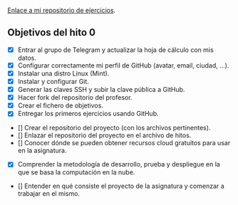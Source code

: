 [Enlace a mi repositorio de ejercicios](https://github.com/Varrrro/EjerciciosCC-19-20).

## Objetivos del hito 0

- [X] Entrar al grupo de Telegram y actualizar la hoja de cálculo con mis datos.
- [X] Configurar correctamente mi perfil de GitHub (avatar, email, ciudad, ...).
- [X] Instalar una distro Linux (Mint).
- [X] Instalar y configurar Git.
- [X] Generar las claves SSH y subir la clave pública a GitHub.
- [X] Hacer fork del repositorio del profesor.
- [X] Crear el fichero de objetivos.
- [X] Entregar los primeros ejercicios usando GitHub.
- [] Crear el repositorio del proyecto (con los archivos pertinentes).
- [] Enlazar el repositorio del proyecto en el archivo de hitos.
- [] Conocer dónde se pueden obtener recursos cloud gratuitos para usar en la asignatura.
- [X] Comprender la metodología de desarrollo, prueba y despliegue en la que se basa la computación en la nube.
- [] Entender en qué consiste el proyecto de la asignatura y comenzar a trabajar en el mismo.

